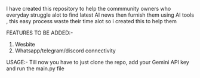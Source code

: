 I have created this repository to help the commmunity owners who everyday struggle alot to find latest AI news then furnish them using AI tools , this easy process waste their time alot so i created this to help them

FEATURES TO BE ADDED:-
1. Wesbite
2. Whatsapp/telegram/discord connectivity

USAGE:-
Till now you have to just clone the repo, add your Gemini API key and run the main.py file 
